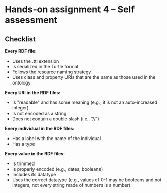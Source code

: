 # Hands-on assignment 4 – Self assessment

## Checklist

**Every RDF file:**

- Uses the .ttl extension
- Is serialized in the Turtle format
- Follows the resource naming strategy
- Uses class and property URIs that are the same as those used in the ontology

**Every URI in the RDF files:**

- Is "readable" and has some meaning (e.g., it is not an auto-increased integer)
- Is not encoded as a string
- Does not contain a double slash (i.e., “//”)

**Every individual in the RDF files:**

- Has a label with the name of the individual
- Has a type

**Every value in the RDF files:**

- Is trimmed
- Is properly encoded (e.g., dates, booleans)
- Includes its datatype
- Uses the correct datatype (e.g., values of 0-1 may be booleans and not integers, not every string made
of numbers is a number)